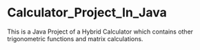 # Calculator_Project_In_Java
This is a Java Project of a Hybrid Calculator which contains other trigonometric functions and matrix calculations.
